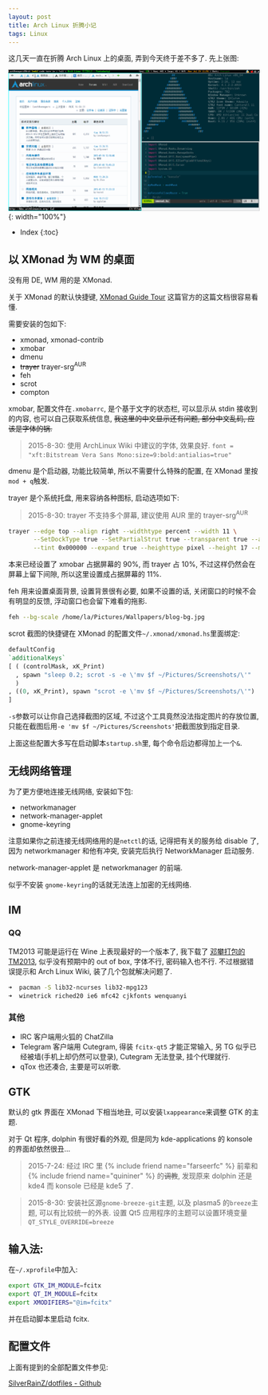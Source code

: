 ```yaml
---
layout: post
title: Arch Linux 折腾小记
tags: Linux
---
```

这几天一直在折腾 Arch Linux 上的桌面, 弄到今天终于差不多了.
先上张图:

![](/assets/img/archlinux-screenshot.png){: width="100%"}

* Index
{:toc}

## 以 XMonad 为 WM 的桌面

没有用 DE, WM 用的是 XMonad.

关于 XMonad 的默认快捷键, [XMonad Guide Tour](http://xmonad.org/tour.html)
这篇官方的这篇文档很容易看懂.

需要安装的包如下:

* xmonad, xmonad-contrib
* xmobar
* dmenu
* ~~trayer~~ trayer-srg<sup>AUR</sup>
* feh
* scrot
* compton

xmobar, 配置文件在`.xmobarrc`, 是个基于文字的状态栏, 可以显示从 stdin 接收到的内容,
也可以自己获取系统信息, ~~我这里的中文显示还有问题, 部分中文乱码, 应该是字体的锅.~~

> 2015-8-30: 使用 ArchLinux Wiki 中建议的字体, 效果良好.
`font = "xft:Bitstream Vera Sans Mono:size=9:bold:antialias=true"`

dmenu 是个启动器, 功能比较简单, 所以不需要什么特殊的配置, 在 XMonad 里按`mod + q`触发.

trayer 是个系统托盘, 用来容纳各种图标, 启动选项如下:

> 2015-8-30: trayer 不支持多个屏幕, 建议使用 AUR 里的 trayer-srg<sup>AUR</sup>

```bash
trayer --edge top --align right --widthtype percent --width 11 \
       --SetDockType true --SetPartialStrut true --transparent true --alpha 0 \
       --tint 0x000000 --expand true --heighttype pixel --height 17 --monitor primary
```

本来已经设置了 xmobar 占据屏幕的 90%, 而 trayer 占 10%,
不过这样仍然会在屏幕上留下间隙, 所以这里设置成占据屏幕的 11%.

feh 用来设置桌面背景, 设置背景很有必要, 如果不设置的话,
关闭窗口的时候不会有明显的反馈, 浮动窗口也会留下难看的拖影.

```bash
feh --bg-scale /home/la/Pictures/Wallpapers/blog-bg.jpg
```

scrot 截图的快捷键在 XMonad 的配置文件`~/.xmonad/xmonad.hs`里面绑定:

```haskell
defaultConfig
`additionalKeys`
[ ( (controlMask, xK_Print)
  , spawn "sleep 0.2; scrot -s -e \'mv $f ~/Pictures/Screenshots/\'"
  )
, ((0, xK_Print), spawn "scrot -e \'mv $f ~/Pictures/Screenshots/\'")
]
```

`-s`参数可以让你自己选择截图的区域, 不过这个工具竟然没法指定图片的存放位置,
只能在截图后用`-e 'mv $f ~/Pictures/Screenshots'`把截图放到指定目录.

上面这些配置大多写在启动脚本`startup.sh`里, 每个命令后边都得加上一个`&`.


## 无线网络管理

为了更方便地连接无线网络, 安装如下包:

* networkmanager
* network-manager-applet
* gnome-keyring

注意如果你之前连接无线网络用的是`netctl`的话, 记得把有关的服务给 disable 了,
因为 networkmanager 和他有冲突, 安装完后执行 NetworkManager 启动服务.

network-manager-applet 是 networkmanager 的前端.

似乎不安装 `gnome-keyring`的话就无法连上加密的无线网络.


## IM

### QQ

TM2013 可能是运行在 Wine 上表现最好的一个版本了, 我下载了
[邓攀打包的TM2013](http://www.zhihu.com/question/23770274/answer/45703773),
似乎没有预期中的 out of box, 字体不行, 密码输入也不行.
不过根据错误提示和 Arch Linux Wiki, 装了几个包就解决问题了.

```bash
➜  pacman -S lib32-ncurses lib32-mpg123
➜  winetrick riched20 ie6 mfc42 cjkfonts wenquanyi
```


### 其他

* IRC 客户端用火狐的 ChatZilla
* Telegram 客户端用 Cutegram, 得装 `fcitx-qt5` 才能正常输入,
  另 TG 似乎已经被墙(手机上却仍然可以登录), Cutegram 无法登录, 挂个代理就行.
* qTox 也还凑合, 主要是可以听歌.


## GTK
默认的 gtk 界面在 XMonad 下相当地丑, 可以安装`lxappearance`来调整 GTK 的主题.

对于 Qt 程序, dolphin 有很好看的外观, 但是同为 kde-applications 的
konsole 的界面却依然很丑...

> 2015-7-24: 经过 IRC 里 {% include friend name="farseerfc" %} 前辈和
> {% include friend name="quininer" %} 的~~调教~~, 发现原来 dolphin 还是 kde4
> 而 konsole 已经是 kde5 了.

> 2015-8-30: 安装社区源`gnome-breeze-git`主题, 以及 plasma5 的`breeze`主题,
> 可以有比较统一的外表. 设置 Qt5 应用程序的主题可以设置环境变量`QT_STYLE_OVERRIDE=breeze`


## 输入法:

在`~/.xprofile`中加入:

```bash
export GTK_IM_MODULE=fcitx
export QT_IM_MODULE=fcitx
export XMODIFIERS="@im=fcitx"
```

并在启动脚本里启动 fcitx.


## 配置文件

上面有提到的全部配置文件参见:

[SilverRainZ/dotfiles - Github](https://github.com/SilverRainZ/dotfiles)
